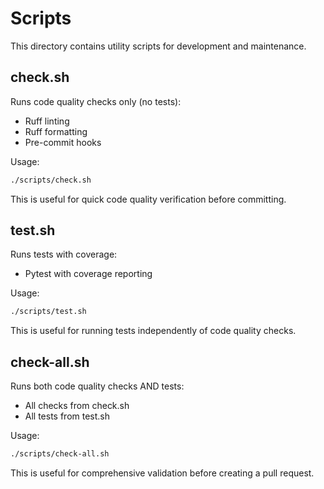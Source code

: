 # Scripts

This directory contains utility scripts for development and maintenance.

## check.sh

Runs code quality checks only (no tests):

- Ruff linting
- Ruff formatting
- Pre-commit hooks

Usage:

```bash
./scripts/check.sh
```

This is useful for quick code quality verification before committing.

## test.sh

Runs tests with coverage:

- Pytest with coverage reporting

Usage:

```bash
./scripts/test.sh
```

This is useful for running tests independently of code quality checks.

## check-all.sh

Runs both code quality checks AND tests:

- All checks from check.sh
- All tests from test.sh

Usage:

```bash
./scripts/check-all.sh
```

This is useful for comprehensive validation before creating a pull request.
